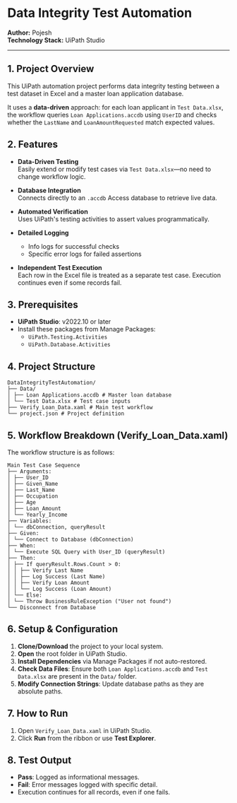 # Data Integrity Test Automation

**Author:** Pojesh  
**Technology Stack:** UiPath Studio

---

## 1. Project Overview

This UiPath automation project performs data integrity testing between a test dataset in Excel and a master loan application database.

It uses a **data-driven** approach: for each loan applicant in `Test Data.xlsx`, the workflow queries `Loan Applications.accdb` using `UserID` and checks whether the `LastName` and `LoanAmountRequested` match expected values.


## 2. Features

- **Data-Driven Testing**  
  Easily extend or modify test cases via `Test Data.xlsx`—no need to change workflow logic.

- **Database Integration**  
  Connects directly to an `.accdb` Access database to retrieve live data.

- **Automated Verification**  
  Uses UiPath's testing activities to assert values programmatically.

- **Detailed Logging**  
  - Info logs for successful checks  
  - Specific error logs for failed assertions

- **Independent Test Execution**  
  Each row in the Excel file is treated as a separate test case. Execution continues even if some records fail.


## 3. Prerequisites

- **UiPath Studio**: v2022.10 or later  
- Install these packages from Manage Packages:
  - `UiPath.Testing.Activities`
  - `UiPath.Database.Activities`


## 4. Project Structure
```
DataIntegrityTestAutomation/
├── Data/
│ ├── Loan Applications.accdb # Master loan database
│ └── Test Data.xlsx # Test case inputs
├── Verify_Loan_Data.xaml # Main test workflow
└── project.json # Project definition
```

## 5. Workflow Breakdown (Verify_Loan_Data.xaml)

The workflow structure is as follows:
```
Main Test Case Sequence
├── Arguments:
│ ├── User_ID
│ ├── Given_Name
│ ├── Last_Name
│ ├── Occupation
│ ├── Age
│ ├── Loan_Amount
│ └── Yearly_Income
├── Variables:
│ └── dbConnection, queryResult
├── Given:
│ └── Connect to Database (dbConnection)
├── When:
│ └── Execute SQL Query with User_ID (queryResult)
├── Then:
│ ├── If queryResult.Rows.Count > 0:
│ │ ├── Verify Last Name
│ │ ├── Log Success (Last Name)
│ │ ├── Verify Loan Amount
│ │ └── Log Success (Loan Amount)
│ └── Else:
│ └── Throw BusinessRuleException ("User not found")
└── Disconnect from Database
```

## 6. Setup & Configuration

1. **Clone/Download** the project to your local system.
2. **Open** the root folder in UiPath Studio.
3. **Install Dependencies** via Manage Packages if not auto-restored.
4. **Check Data Files**: Ensure both `Loan Applications.accdb` and `Test Data.xlsx` are present in the `Data/` folder.
5. **Modify Connection Strings**: Update database paths as they are absolute paths.


## 7. How to Run

1. Open `Verify_Loan_Data.xaml` in UiPath Studio.
2. Click **Run** from the ribbon or use **Test Explorer**.


## 8. Test Output

- **Pass**: Logged as informational messages.
- **Fail**: Error messages logged with specific detail.
- Execution continues for all records, even if one fails.



